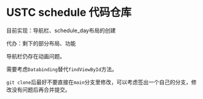 # USTC schedule 代码仓库

目前实现：导航栏、schedule_day布局的创建

代办：剩下的部分布局、功能

导航栏仍存在动画问题。

需要考虑`Databinding`替代`findViewById`方法。

`git clone`后最好不要直接在`main`分支里修改，可以考虑签出一个自己的分支，修改没有问题后再合并提交。
